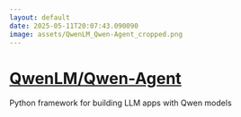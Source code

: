 ```yaml
---
layout: default
date: 2025-05-11T20:07:43.090090
image: assets/QwenLM_Qwen-Agent_cropped.png
---
```


# [QwenLM/Qwen-Agent](https://github.com/QwenLM/Qwen-Agent)

Python framework for building LLM apps with Qwen models

